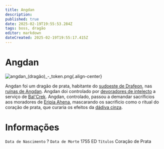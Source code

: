 ```yaml
---
title: Angdan
description: 
published: true
date: 2025-02-19T19:55:53.284Z
tags: boss, dragão
editor: markdown
dateCreated: 2025-02-19T19:55:17.415Z
---
```


# Angdan
![angdan_(dragão)_-_token.png](/uploads/retratos/angdan_(dragão)_-_token.png){.align-center}

Angdan foi um dragão de prata, habitante do [sudoeste de Drafeon](/lugares/plano-material/drafeon/sudoeste-de-drafeon), nas [ruínas de Angdan](/lugares/plano-material/drafeon/sudoeste-de-drafeon/ruinas-de-angdan). Angdan doi controlado por [devoradores de intelecto](/fauna-e-flora/devorador-de-intelecto) a serviço de [Bal'Crek](/lugares/plano-material/drafeon/sudoeste-de-drafeon/balcrek). Angdan, controlado, passou a demandar sacríficios aos moradores de [Eripia Ahena](/lugares/plano-material/drafeon/sudoeste-de-drafeon/eripia-ahena), mascarando os sacrificio como o ritual do coração de prata, que curaria os efeitos da [dádiva cinza](/fauna-e-flora/dadiva-cinza).

# Informações
`Data de Nascimento` ?
`Data de Morte` 1755 ED
`Títulos` Coração de Prata